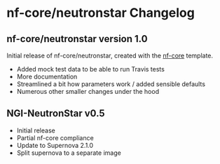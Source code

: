 # nf-core/neutronstar Changelog

## nf-core/neutronstar version 1.0
Initial release of nf-core/neutronstar, created with the [nf-core](http://nf-co.re/) template.

* Added mock test data to be able to run Travis tests
* More documentation
* Streamlined a bit how parameters work / added sensible defaults
* Numerous other smaller changes under the hood

## NGI-NeutronStar v0.5
* Initial release
* Partial nf-core compliance
* Update to Supernova 2.1.0
* Split supernova to a separate image

